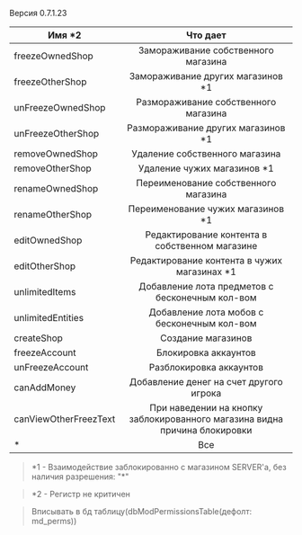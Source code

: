 Версия 0\.7\.1\.23

| Имя \*2           | Что дает      |
| ------------- |:-------------:|
| freezeOwnedShop      | Замораживание собственного магазина |
| freezeOtherShop      | Замораживание других магазинов \*1 |
| unFreezeOwnedShop      | Размораживание собственного магазина |
| unFreezeOtherShop      | Размораживание других магазинов \*1 |
| removeOwnedShop      | Удаление собственного магазина |
| removeOtherShop      | Удаление чужих магазинов \*1 |
| renameOwnedShop      | Переименование собственного магазина |
| renameOtherShop      | Переименование чужих магазинов \*1 |
| editOwnedShop      | Редактирование контента в собственном магазине |
| editOtherShop      | Редактирование контента в чужих магазинах \*1 |
| unlimitedItems      | Добавление лота предметов с бесконечным кол-вом |
| unlimitedEntities      | Добавление лота мобов с бесконечным кол-вом |
| createShop      | Создание магазинов |
| freezeAccount      | Блокировка аккаунтов |
| unFreezeAccount      | Разблокировка аккаунтов |
| canAddMoney      | Добавление денег на счет другого игрока |
| canViewOtherFreezText      | При наведении на кнопку заблокированного магазина видна причина блокировки |
| \*      | Все |


> \*1 \- Взаимодействие заблокированно с магазином SERVER'a, без наличия разрешения: \"\*\"

> \*2 \- Регистр не критичен 

> Вписывать в бд таблицу(dbModPermissionsTable(дефолт: md_perms))
